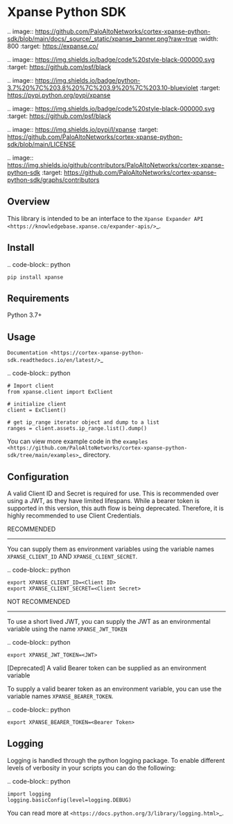 Xpanse Python SDK
==================
.. image:: https://github.com/PaloAltoNetworks/cortex-xpanse-python-sdk/blob/main/docs/_source/_static/xpanse_banner.png?raw=true
   :width: 800
   :target: https://expanse.co/

.. image:: https://img.shields.io/badge/code%20style-black-000000.svg
   :target: https://github.com/psf/black

.. image:: https://img.shields.io/badge/python-3.7%20%7C%203.8%20%7C%203.9%20%7C%203.10-blueviolet
   :target: https://pypi.python.org/pypi/xpanse

.. image:: https://img.shields.io/badge/code%20style-black-000000.svg
   :target: https://github.com/psf/black

.. image:: https://img.shields.io/pypi/l/xpanse
   :target: https://github.com/PaloAltoNetworks/cortex-xpanse-python-sdk/blob/main/LICENSE

.. image:: https://img.shields.io/github/contributors/PaloAltoNetworks/cortex-xpanse-python-sdk
   :target: https://github.com/PaloAltoNetworks/cortex-xpanse-python-sdk/graphs/contributors

Overview
--------

This library is intended to be an interface to the `Xpanse Expander API <https://knowledgebase.xpanse.co/expander-apis/>`_.

Install
-------
.. code-block:: python

    pip install xpanse

Requirements
------------

Python 3.7+

Usage
-----
`Documentation <https://cortex-xpanse-python-sdk.readthedocs.io/en/latest/>`_

.. code-block:: python

    # Import client
    from xpanse.client import ExClient

    # initialize client
    client = ExClient()

    # get ip_range iterator object and dump to a list
    ranges = client.assets.ip_range.list().dump()

You can view more example code in the `examples <https://github.com/PaloAltoNetworks/cortex-xpanse-python-sdk/tree/main/examples>`_ directory.

Configuration
-------------
A valid Client ID and Secret is required for use. This is recommended over using a JWT, as they have limited lifespans.
While a bearer token is supported in this version, this auth flow is being deprecated. Therefore, it is highly recommended to use Client Credentials.

RECOMMENDED
***********
You can supply them as environment variables using the variable names ``XPANSE_CLIENT_ID`` AND ``XPANSE_CLIENT_SECRET``.

.. code-block:: python

    export XPANSE_CLIENT_ID=<Client ID>
    export XPANSE_CLIENT_SECRET=<Client Secret>
    
NOT RECOMMENDED
***************
To use a short lived JWT, you can supply the JWT as an environmental variable using the name ``XPANSE_JWT_TOKEN``

.. code-block:: python

    export XPANSE_JWT_TOKEN=<JWT>

[Deprecated]
A valid Bearer token can be supplied as an environment variable

To supply a valid bearer token as an environment variable, you can use the variable names ``XPANSE_BEARER_TOKEN``.

.. code-block:: python

    export XPANSE_BEARER_TOKEN=<Bearer Token>

Logging
-------
Logging is handled through the python logging package. To enable different levels of verbosity in your scripts you can do the following:

.. code-block:: python

    import logging
    logging.basicConfig(level=logging.DEBUG)

You can read more at `<https://docs.python.org/3/library/logging.html>`_.

